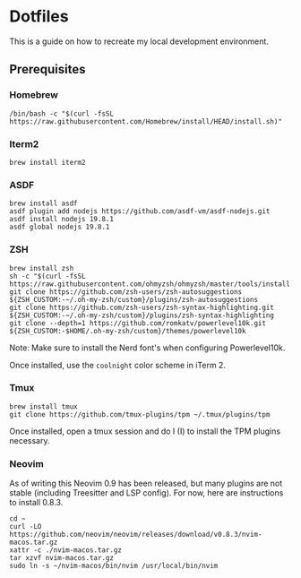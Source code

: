 # Dotfiles

This is a guide on how to recreate my local development environment.

## Prerequisites

### Homebrew

```
/bin/bash -c "$(curl -fsSL https://raw.githubusercontent.com/Homebrew/install/HEAD/install.sh)"
```

### Iterm2

```
brew install iterm2
```

### ASDF

```
brew install asdf
asdf plugin add nodejs https://github.com/asdf-vm/asdf-nodejs.git
asdf install nodejs 19.8.1
asdf global nodejs 19.8.1
```

### ZSH

```
brew install zsh
sh -c "$(curl -fsSL https://raw.githubusercontent.com/ohmyzsh/ohmyzsh/master/tools/install.sh)"
git clone https://github.com/zsh-users/zsh-autosuggestions ${ZSH_CUSTOM:-~/.oh-my-zsh/custom}/plugins/zsh-autosuggestions
git clone https://github.com/zsh-users/zsh-syntax-highlighting.git ${ZSH_CUSTOM:-~/.oh-my-zsh/custom}/plugins/zsh-syntax-highlighting
git clone --depth=1 https://github.com/romkatv/powerlevel10k.git ${ZSH_CUSTOM:-$HOME/.oh-my-zsh/custom}/themes/powerlevel10k
```

Note: Make sure to install the Nerd font's when configuring Powerlevel10k.

Once installed, use the `coolnight` color scheme in iTerm 2.

### Tmux

```
brew install tmux
git clone https://github.com/tmux-plugins/tpm ~/.tmux/plugins/tpm
```

Once installed, open a tmux session and do <C-a> I (<prefix>I) to install the TPM plugins necessary.

### Neovim

As of writing this Neovim 0.9 has been released, but many plugins are not stable (including Treesitter and LSP config). For now, here are instructions to install 0.8.3.

```
cd ~
curl -LO https://github.com/neovim/neovim/releases/download/v0.8.3/nvim-macos.tar.gz
xattr -c ./nvim-macos.tar.gz
tar xzvf nvim-macos.tar.gz
sudo ln -s ~/nvim-macos/bin/nvim /usr/local/bin/nvim
```
